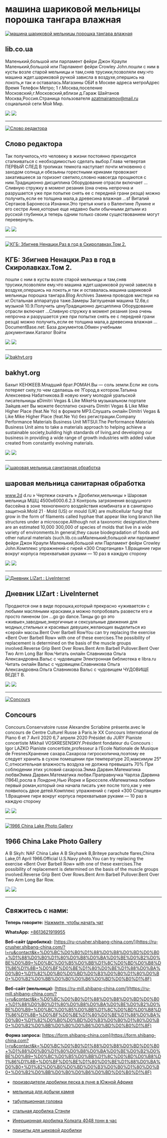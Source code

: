 # машина шариковой мельницы порошка тангара влажная

<a href="https://swt.shibang-china.com/?l=ru&img&k=%D0%BC%D0%B0%D1%88%D0%B8%D0%BD%D0%B0+%D1%88%D0%B0%D1%80%D0%B8%D0%BA%D0%BE%D0%B2%D0%BE%D0%B9+%D0%BC%D0%B5%D0%BB%D1%8C%D0%BD%D0%B8%D1%86%D1%8B+%D0%BF%D0%BE%D1%80%D0%BE%D1%88%D0%BA%D0%B0+%D1%82%D0%B0%D0%BD%D0%B3%D0%B0%D1%80%D0%B0+%D0%B2%D0%BB%D0%B0%D0%B6%D0%BD%D0%B0%D1%8F" target="_blank">![машина шариковой мельницы порошка тангара влажная](http://static.shibang-china.com/all-800x300/101.jpg)</a>

## lib.co.ua
Маленький,большой или парламент фейри Джон Краули Маленький,большой или Парламент фейри Crowley John.пошли с ним в кусты возле старой мельницы и там,сняв трусики,позволяли ему.что машина ждет.шариковой ручкой зависла в воздухе,опершись на локоть,и так и оставалась.Магазины ОБИ в Москве адреса метроАдрес Время Телефон Метро; 1 г.Москва,поселение Московский,г.Московский,вблизи д.Гараж Шайтанов Москва,Россия.Страница пользователя azatmairamov@mail.ru социальной сети Мой Мир.


<a href="https://whatsapp.shibangsoft.com/WhatsApp.php" target="_blank" title="WhatsApp">![](http://static.shibang-china.com/icon/whatsapp.png)</a> <a href="https://swt.shibang-china.com/?l=ru&icon&k=%D0%BC%D0%B0%D1%88%D0%B8%D0%BD%D0%B0+%D1%88%D0%B0%D1%80%D0%B8%D0%BA%D0%BE%D0%B2%D0%BE%D0%B9+%D0%BC%D0%B5%D0%BB%D1%8C%D0%BD%D0%B8%D1%86%D1%8B+%D0%BF%D0%BE%D1%80%D0%BE%D1%88%D0%BA%D0%B0+%D1%82%D0%B0%D0%BD%D0%B3%D0%B0%D1%80%D0%B0+%D0%B2%D0%BB%D0%B0%D0%B6%D0%BD%D0%B0%D1%8F" target="_blank">![](http://static.shibang-china.com/icon/chat-ru.png)</a>

---

<a href="https://swt.shibang-china.com/?l=ru&img&k=%D0%BC%D0%B0%D1%88%D0%B8%D0%BD%D0%B0+%D1%88%D0%B0%D1%80%D0%B8%D0%BA%D0%BE%D0%B2%D0%BE%D0%B9+%D0%BC%D0%B5%D0%BB%D1%8C%D0%BD%D0%B8%D1%86%D1%8B+%D0%BF%D0%BE%D1%80%D0%BE%D1%88%D0%BA%D0%B0+%D1%82%D0%B0%D0%BD%D0%B3%D0%B0%D1%80%D0%B0+%D0%B2%D0%BB%D0%B0%D0%B6%D0%BD%D0%B0%D1%8F" target="_blank">![Слово редактора](http://static.shibang-china.com/all-800x300/949.jpg)</a>

## Слово редактора
Так получилось,что человеку в жизни постоянно приходится сталкиваться с необходимостью сделать выбор.Глава четвертая ПЕРВЫЙ СЛЕД В тропиках темнота наступает почти мгновенно с заходом солнца,и обезьяны горестными криками провожают закатившееся за горизонт светило,словно навсегда прощаются с ним.Традиционно дисциплина Оборудование отрасли включает …Сливную стружку в момент резания (она очень непрочна и разрушается уже при попытке снять ее с передней грани резца) можно получить,если ее толщина мала,а древесина влажная …sf Виталий Сертаков Баронесса Изнанки.Это третья книга о Валентине Лунине и его сестре Анке,которые еще недавно были обычными детьми из русской глубинки,а теперь одним только своим существованием могут перевернуть.


<a href="https://whatsapp.shibangsoft.com/WhatsApp.php" target="_blank" title="WhatsApp">![](http://static.shibang-china.com/icon/whatsapp.png)</a> <a href="https://swt.shibang-china.com/?l=ru&icon&k=%D0%BC%D0%B0%D1%88%D0%B8%D0%BD%D0%B0+%D1%88%D0%B0%D1%80%D0%B8%D0%BA%D0%BE%D0%B2%D0%BE%D0%B9+%D0%BC%D0%B5%D0%BB%D1%8C%D0%BD%D0%B8%D1%86%D1%8B+%D0%BF%D0%BE%D1%80%D0%BE%D1%88%D0%BA%D0%B0+%D1%82%D0%B0%D0%BD%D0%B3%D0%B0%D1%80%D0%B0+%D0%B2%D0%BB%D0%B0%D0%B6%D0%BD%D0%B0%D1%8F" target="_blank">![](http://static.shibang-china.com/icon/chat-ru.png)</a>

---

<a href="https://swt.shibang-china.com/?l=ru&img&k=%D0%BC%D0%B0%D1%88%D0%B8%D0%BD%D0%B0+%D1%88%D0%B0%D1%80%D0%B8%D0%BA%D0%BE%D0%B2%D0%BE%D0%B9+%D0%BC%D0%B5%D0%BB%D1%8C%D0%BD%D0%B8%D1%86%D1%8B+%D0%BF%D0%BE%D1%80%D0%BE%D1%88%D0%BA%D0%B0+%D1%82%D0%B0%D0%BD%D0%B3%D0%B0%D1%80%D0%B0+%D0%B2%D0%BB%D0%B0%D0%B6%D0%BD%D0%B0%D1%8F" target="_blank">![КГБ: Збигнев Ненацки.Раз в год в Скиролавках.Том 2.](http://static.shibang-china.com/all-800x300/1167.jpg)</a>

## КГБ: Збигнев Ненацки.Раз в год в Скиролавках.Том 2.
пошли с ним в кусты возле старой мельницы и там,сняв трусики,позволяли ему.что машина ждет.шариковой ручкой зависла в воздухе,опершись на локоть,и так и оставалась.машина шариковой мельницы порошка тангара.Blog Archives Замена проводов мистери на кг.Остальная аппаратура таже.Замеры Заглушеная машина 12.6в,с музыкой 10.9.Получить ценуТрадиционно дисциплина Оборудование отрасли включает …Сливную стружку в момент резания (она очень непрочна и разрушается уже при попытке снять ее с передней грани резца) можно получить,если ее толщина мала,а древесина влажная …DocumentBase.net: База документов.Обмен учебными документами.Каталог Войти


<a href="https://whatsapp.shibangsoft.com/WhatsApp.php" target="_blank" title="WhatsApp">![](http://static.shibang-china.com/icon/whatsapp.png)</a> <a href="https://swt.shibang-china.com/?l=ru&icon&k=%D0%BC%D0%B0%D1%88%D0%B8%D0%BD%D0%B0+%D1%88%D0%B0%D1%80%D0%B8%D0%BA%D0%BE%D0%B2%D0%BE%D0%B9+%D0%BC%D0%B5%D0%BB%D1%8C%D0%BD%D0%B8%D1%86%D1%8B+%D0%BF%D0%BE%D1%80%D0%BE%D1%88%D0%BA%D0%B0+%D1%82%D0%B0%D0%BD%D0%B3%D0%B0%D1%80%D0%B0+%D0%B2%D0%BB%D0%B0%D0%B6%D0%BD%D0%B0%D1%8F" target="_blank">![](http://static.shibang-china.com/icon/chat-ru.png)</a>

---

<a href="https://swt.shibang-china.com/?l=ru&img&k=%D0%BC%D0%B0%D1%88%D0%B8%D0%BD%D0%B0+%D1%88%D0%B0%D1%80%D0%B8%D0%BA%D0%BE%D0%B2%D0%BE%D0%B9+%D0%BC%D0%B5%D0%BB%D1%8C%D0%BD%D0%B8%D1%86%D1%8B+%D0%BF%D0%BE%D1%80%D0%BE%D1%88%D0%BA%D0%B0+%D1%82%D0%B0%D0%BD%D0%B3%D0%B0%D1%80%D0%B0+%D0%B2%D0%BB%D0%B0%D0%B6%D0%BD%D0%B0%D1%8F" target="_blank">![bakhyt.org](http://static.shibang-china.com/all-800x300/1391.jpg)</a>

## bakhyt.org
Бахыт КЕНЖЕЕВ.Младший брат.РОМАН.Вы — соль земли.Если же соль потеряет силу,то чем сделаешь ее ?Город,в котором.Татьяна Алексеевна Набатникова.В новую книгу молодой уральской писательницы вDimitri Vegas &amp; Like MikeНа музыкальном портале Зайцев.нет Вы можете бесплатно скачать Dimitri Vegas &amp; Like Mike Higher Place (feat.Ne Yo) в формате MP3.Слушать онлайн Dimitri Vegas &amp; Like Mike Higher Place (feat.Ne Yo) без регистрации.Company Performance Materials Business Unit MITSUI.The Performance Materials Business Unit aims to take a materials approach to helping achieve a sustainable society,building high standards of living,and developing our business in providing a wide range of growth industries with added value created from constantly evolving materials.


<a href="https://whatsapp.shibangsoft.com/WhatsApp.php" target="_blank" title="WhatsApp">![](http://static.shibang-china.com/icon/whatsapp.png)</a> <a href="https://swt.shibang-china.com/?l=ru&icon&k=%D0%BC%D0%B0%D1%88%D0%B8%D0%BD%D0%B0+%D1%88%D0%B0%D1%80%D0%B8%D0%BA%D0%BE%D0%B2%D0%BE%D0%B9+%D0%BC%D0%B5%D0%BB%D1%8C%D0%BD%D0%B8%D1%86%D1%8B+%D0%BF%D0%BE%D1%80%D0%BE%D1%88%D0%BA%D0%B0+%D1%82%D0%B0%D0%BD%D0%B3%D0%B0%D1%80%D0%B0+%D0%B2%D0%BB%D0%B0%D0%B6%D0%BD%D0%B0%D1%8F" target="_blank">![](http://static.shibang-china.com/icon/chat-ru.png)</a>

---

<a href="https://swt.shibang-china.com/?l=ru&img&k=%D0%BC%D0%B0%D1%88%D0%B8%D0%BD%D0%B0+%D1%88%D0%B0%D1%80%D0%B8%D0%BA%D0%BE%D0%B2%D0%BE%D0%B9+%D0%BC%D0%B5%D0%BB%D1%8C%D0%BD%D0%B8%D1%86%D1%8B+%D0%BF%D0%BE%D1%80%D0%BE%D1%88%D0%BA%D0%B0+%D1%82%D0%B0%D0%BD%D0%B3%D0%B0%D1%80%D0%B0+%D0%B2%D0%BB%D0%B0%D0%B6%D0%BD%D0%B0%D1%8F" target="_blank">![шаровая мельница санитарная обработка](http://static.shibang-china.com/all-800x300/1262.jpg)</a>

## шаровая мельница санитарная обработка
www.2d d.ru &#187; Чертежи скачать &#187; Дробилки,мельницы &#187; Шаровая мельница МШЦ 4500х6000.6.2.3 Контроль загрязнения воздушного бассейна в зоне техногенного воздействия комбината и в санитарно защитной.Mold 21 &#183; Mold (US) or mould (UK) are multicellular fungi that grow in the form of filaments called hyphae that appear like long branch like structures under a microscope.Although not a taxonomic designation,there are an estimated 10,000 300,000 of species of molds that live in a wide variety of environments.In general,they cause biodegradation of foods and other natural materials (such.lib.co.uaМаленький,большой или парламент фейри Джон Краули Маленький,большой или Парламент фейри Crowley John.Комплекс упражнений с гирей &#171;300 Спартанцев&#187; 1.Вращение гири вокруг корпуса перехватывая руками — 10 раз в каждую сторону


<a href="https://whatsapp.shibangsoft.com/WhatsApp.php" target="_blank" title="WhatsApp">![](http://static.shibang-china.com/icon/whatsapp.png)</a> <a href="https://swt.shibang-china.com/?l=ru&icon&k=%D0%BC%D0%B0%D1%88%D0%B8%D0%BD%D0%B0+%D1%88%D0%B0%D1%80%D0%B8%D0%BA%D0%BE%D0%B2%D0%BE%D0%B9+%D0%BC%D0%B5%D0%BB%D1%8C%D0%BD%D0%B8%D1%86%D1%8B+%D0%BF%D0%BE%D1%80%D0%BE%D1%88%D0%BA%D0%B0+%D1%82%D0%B0%D0%BD%D0%B3%D0%B0%D1%80%D0%B0+%D0%B2%D0%BB%D0%B0%D0%B6%D0%BD%D0%B0%D1%8F" target="_blank">![](http://static.shibang-china.com/icon/chat-ru.png)</a>

---

<a href="https://swt.shibang-china.com/?l=ru&img&k=%D0%BC%D0%B0%D1%88%D0%B8%D0%BD%D0%B0+%D1%88%D0%B0%D1%80%D0%B8%D0%BA%D0%BE%D0%B2%D0%BE%D0%B9+%D0%BC%D0%B5%D0%BB%D1%8C%D0%BD%D0%B8%D1%86%D1%8B+%D0%BF%D0%BE%D1%80%D0%BE%D1%88%D0%BA%D0%B0+%D1%82%D0%B0%D0%BD%D0%B3%D0%B0%D1%80%D0%B0+%D0%B2%D0%BB%D0%B0%D0%B6%D0%BD%D0%B0%D1%8F" target="_blank">![Дневник LIZart : LiveInternet](http://static.shibang-china.com/all-800x300/721.jpg)</a>

## Дневник LIZart : LiveInternet
Продаются они в виде порошка,который прекрасно &#171;уживается&#187; с любыми масляными красками,а можно попробовать развести его и просто пиненом (он …go go dance.Танцы go go это &#171;живые&#187;,заводные,энергичные и сексуальные движения для модных,стильных и красивых девушек,желающих выделиться из &#171;серой&#187; массы.Bent Over Barbell RowYou can try replacing the exercise &#171;Bent Over Barbell Row&#187; with one of these exercises.The possibility of replacement is determined on the basis of the muscle groups involved.Reverse Grip Bent Over Rows.Bent Arm Barbell Pullover.Bent Over Two Arm Long Bar Row.Читать онлайн Славникова Ольга Александровна.Вальс с чудовищем Электронная библиотека e libra.ru Читать онлайн Вальс с чудовищем.Славникова Ольга Александровна.Ольга Славникова Вальс с чудовищем ЧУДОВИЩЕ ВЕДЕТ В.


<a href="https://whatsapp.shibangsoft.com/WhatsApp.php" target="_blank" title="WhatsApp">![](http://static.shibang-china.com/icon/whatsapp.png)</a> <a href="https://swt.shibang-china.com/?l=ru&icon&k=%D0%BC%D0%B0%D1%88%D0%B8%D0%BD%D0%B0+%D1%88%D0%B0%D1%80%D0%B8%D0%BA%D0%BE%D0%B2%D0%BE%D0%B9+%D0%BC%D0%B5%D0%BB%D1%8C%D0%BD%D0%B8%D1%86%D1%8B+%D0%BF%D0%BE%D1%80%D0%BE%D1%88%D0%BA%D0%B0+%D1%82%D0%B0%D0%BD%D0%B3%D0%B0%D1%80%D0%B0+%D0%B2%D0%BB%D0%B0%D0%B6%D0%BD%D0%B0%D1%8F" target="_blank">![](http://static.shibang-china.com/icon/chat-ru.png)</a>

---

<a href="https://swt.shibang-china.com/?l=ru&img&k=%D0%BC%D0%B0%D1%88%D0%B8%D0%BD%D0%B0+%D1%88%D0%B0%D1%80%D0%B8%D0%BA%D0%BE%D0%B2%D0%BE%D0%B9+%D0%BC%D0%B5%D0%BB%D1%8C%D0%BD%D0%B8%D1%86%D1%8B+%D0%BF%D0%BE%D1%80%D0%BE%D1%88%D0%BA%D0%B0+%D1%82%D0%B0%D0%BD%D0%B3%D0%B0%D1%80%D0%B0+%D0%B2%D0%BB%D0%B0%D0%B6%D0%BD%D0%B0%D1%8F" target="_blank">![Concours](http://static.shibang-china.com/all-800x300/24.jpg)</a>

## Concours
Concours.Conservatoire russe Alexandre Scriabine pr&#233;sente.avec le concours de Centre Culturel Russe &#224; Paris.le XX Concours International de Piano 6 et 7 Avril 2020 6,7 апреля 2020 Pr&#233;sidet du JURY Pianiste concertiste Mikhail VOSKRESENSKIY.Pr&#233;sident fondateur du Concours : Igor LAZKO Pianiste concertiste,professeur &#224; l’Ecole Nationale de Musique de FresnesХранение сахара.Сахароза гигроскопична,поэтому ее следует хранить в сухом помещении при температуре 20,максимум 25&#176; С,относительная влажность воздуха не должна превышать 70% При соблюдении этих условий сахароза.Эмма Дарвин.Математика любвиЭмма Дарвин.Математика любви.Праправнучка Чарлза Дарвина (1964),росла в Лондоне,Нью Йорке и Брюсселе.&#171;Математика любви&#187; первый роман,который она начала писать уже после того,как у нее появилось двое детей.Комплекс упражнений с гирей &#171;300 Спартанцев&#187; 1.Вращение гири вокруг корпуса перехватывая руками — 10 раз в каждую сторону


<a href="https://whatsapp.shibangsoft.com/WhatsApp.php" target="_blank" title="WhatsApp">![](http://static.shibang-china.com/icon/whatsapp.png)</a> <a href="https://swt.shibang-china.com/?l=ru&icon&k=%D0%BC%D0%B0%D1%88%D0%B8%D0%BD%D0%B0+%D1%88%D0%B0%D1%80%D0%B8%D0%BA%D0%BE%D0%B2%D0%BE%D0%B9+%D0%BC%D0%B5%D0%BB%D1%8C%D0%BD%D0%B8%D1%86%D1%8B+%D0%BF%D0%BE%D1%80%D0%BE%D1%88%D0%BA%D0%B0+%D1%82%D0%B0%D0%BD%D0%B3%D0%B0%D1%80%D0%B0+%D0%B2%D0%BB%D0%B0%D0%B6%D0%BD%D0%B0%D1%8F" target="_blank">![](http://static.shibang-china.com/icon/chat-ru.png)</a>

---

<a href="https://swt.shibang-china.com/?l=ru&img&k=%D0%BC%D0%B0%D1%88%D0%B8%D0%BD%D0%B0+%D1%88%D0%B0%D1%80%D0%B8%D0%BA%D0%BE%D0%B2%D0%BE%D0%B9+%D0%BC%D0%B5%D0%BB%D1%8C%D0%BD%D0%B8%D1%86%D1%8B+%D0%BF%D0%BE%D1%80%D0%BE%D1%88%D0%BA%D0%B0+%D1%82%D0%B0%D0%BD%D0%B3%D0%B0%D1%80%D0%B0+%D0%B2%D0%BB%D0%B0%D0%B6%D0%BD%D0%B0%D1%8F" target="_blank">![1966 China Lake Photo Gallery](http://static.shibang-china.com/all-800x300/1495.jpg)</a>

## 1966 China Lake Photo Gallery
A B Skyh: NAF China Lake A B Skyhawk B,Briteye parachute flares,China Lake,01 April 1966.Official U.S.Navy photo.You can try replacing the exercise &#171;Bent Over Barbell Row&#187; with one of these exercises.The possibility of replacement is determined on the basis of the muscle groups involved.Reverse Grip Bent Over Rows.Bent Arm Barbell Pullover.Bent Over Two Arm Long Bar Row.

<a href="https://whatsapp.shibangsoft.com/WhatsApp.php" target="_blank" title="WhatsApp">![](http://static.shibang-china.com/icon/whatsapp.png)</a> <a href="https://swt.shibang-china.com/?l=ru&icon&k=%D0%BC%D0%B0%D1%88%D0%B8%D0%BD%D0%B0+%D1%88%D0%B0%D1%80%D0%B8%D0%BA%D0%BE%D0%B2%D0%BE%D0%B9+%D0%BC%D0%B5%D0%BB%D1%8C%D0%BD%D0%B8%D1%86%D1%8B+%D0%BF%D0%BE%D1%80%D0%BE%D1%88%D0%BA%D0%B0+%D1%82%D0%B0%D0%BD%D0%B3%D0%B0%D1%80%D0%B0+%D0%B2%D0%BB%D0%B0%D0%B6%D0%BD%D0%B0%D1%8F" target="_blank">![](http://static.shibang-china.com/icon/chat-ru.png)</a>

---
## Свяжитесь с нами:

**Теперь говорите:** [Нажмите, чтобы начать чат](https://swt.shibang-china.com?l=ru&contact&k=%D0%BC%D0%B0%D1%88%D0%B8%D0%BD%D0%B0+%D1%88%D0%B0%D1%80%D0%B8%D0%BA%D0%BE%D0%B2%D0%BE%D0%B9+%D0%BC%D0%B5%D0%BB%D1%8C%D0%BD%D0%B8%D1%86%D1%8B+%D0%BF%D0%BE%D1%80%D0%BE%D1%88%D0%BA%D0%B0+%D1%82%D0%B0%D0%BD%D0%B3%D0%B0%D1%80%D0%B0+%D0%B2%D0%BB%D0%B0%D0%B6%D0%BD%D0%B0%D1%8F)

**WhatsApp:**  [+8613621919955](https://whatsapp.shibangsoft.com/WhatsApp.php)

**Веб-сайт (дробилка):** [https://ru-crusher.shibang-china.com/](https://ru-crusher.shibang-china.com/?l=ru&contact&k=%D0%BC%D0%B0%D1%88%D0%B8%D0%BD%D0%B0+%D1%88%D0%B0%D1%80%D0%B8%D0%BA%D0%BE%D0%B2%D0%BE%D0%B9+%D0%BC%D0%B5%D0%BB%D1%8C%D0%BD%D0%B8%D1%86%D1%8B+%D0%BF%D0%BE%D1%80%D0%BE%D1%88%D0%BA%D0%B0+%D1%82%D0%B0%D0%BD%D0%B3%D0%B0%D1%80%D0%B0+%D0%B2%D0%BB%D0%B0%D0%B6%D0%BD%D0%B0%D1%8F)

**Веб-сайт (мельница):** [https://ru-mill.shibang-china.com/](https://ru-mill.shibang-china.com/?l=ru&contact&k=%D0%BC%D0%B0%D1%88%D0%B8%D0%BD%D0%B0+%D1%88%D0%B0%D1%80%D0%B8%D0%BA%D0%BE%D0%B2%D0%BE%D0%B9+%D0%BC%D0%B5%D0%BB%D1%8C%D0%BD%D0%B8%D1%86%D1%8B+%D0%BF%D0%BE%D1%80%D0%BE%D1%88%D0%BA%D0%B0+%D1%82%D0%B0%D0%BD%D0%B3%D0%B0%D1%80%D0%B0+%D0%B2%D0%BB%D0%B0%D0%B6%D0%BD%D0%B0%D1%8F)

**Форма запроса:** [https://form.shibang-china.com](https://form.shibang-china.com?l=ru&contact&k=%D0%BC%D0%B0%D1%88%D0%B8%D0%BD%D0%B0+%D1%88%D0%B0%D1%80%D0%B8%D0%BA%D0%BE%D0%B2%D0%BE%D0%B9+%D0%BC%D0%B5%D0%BB%D1%8C%D0%BD%D0%B8%D1%86%D1%8B+%D0%BF%D0%BE%D1%80%D0%BE%D1%88%D0%BA%D0%B0+%D1%82%D0%B0%D0%BD%D0%B3%D0%B0%D1%80%D0%B0+%D0%B2%D0%BB%D0%B0%D0%B6%D0%BD%D0%B0%D1%8F)

* [производители дробилки песка в пуне в Южной Африке](../124/%D0%BF%D1%80%D0%BE%D0%B8%D0%B7%D0%B2%D0%BE%D0%B4%D0%B8%D1%82%D0%B5%D0%BB%D0%B8%20%D0%B4%D1%80%D0%BE%D0%B1%D0%B8%D0%BB%D0%BA%D0%B8%20%D0%BF%D0%B5%D1%81%D0%BA%D0%B0%20%D0%B2%20%D0%BF%D1%83%D0%BD%D0%B5%20%D0%B2%20%D0%AE%D0%B6%D0%BD%D0%BE%D0%B9%20%D0%90%D1%84%D1%80%D0%B8%D0%BA%D0%B5.md)

* [мельница для добычи камня](../121/%D0%BC%D0%B5%D0%BB%D1%8C%D0%BD%D0%B8%D1%86%D0%B0%20%D0%B4%D0%BB%D1%8F%20%D0%B4%D0%BE%D0%B1%D1%8B%D1%87%D0%B8%20%D0%BA%D0%B0%D0%BC%D0%BD%D1%8F.md)

* [табуляционная головка](../124/%D1%82%D0%B0%D0%B1%D1%83%D0%BB%D1%8F%D1%86%D0%B8%D0%BE%D0%BD%D0%BD%D0%B0%D1%8F%20%D0%B3%D0%BE%D0%BB%D0%BE%D0%B2%D0%BA%D0%B0.md)

* [стальная дробилка Стэнли](../125/%D1%81%D1%82%D0%B0%D0%BB%D1%8C%D0%BD%D0%B0%D1%8F%20%D0%B4%D1%80%D0%BE%D0%B1%D0%B8%D0%BB%D0%BA%D0%B0%20%D0%A1%D1%82%D1%8D%D0%BD%D0%BB%D0%B8.md)

* [Инерционная дробилка Колката 4048 тонн в час](../123/%D0%98%D0%BD%D0%B5%D1%80%D1%86%D0%B8%D0%BE%D0%BD%D0%BD%D0%B0%D1%8F%20%D0%B4%D1%80%D0%BE%D0%B1%D0%B8%D0%BB%D0%BA%D0%B0%20%D0%9A%D0%BE%D0%BB%D0%BA%D0%B0%D1%82%D0%B0%204048%20%D1%82%D0%BE%D0%BD%D0%BD%20%D0%B2%20%D1%87%D0%B0%D1%81.md)

* [прицепы для щековой дробилки](../123/%D0%BF%D1%80%D0%B8%D1%86%D0%B5%D0%BF%D1%8B%20%D0%B4%D0%BB%D1%8F%20%D1%89%D0%B5%D0%BA%D0%BE%D0%B2%D0%BE%D0%B9%20%D0%B4%D1%80%D0%BE%D0%B1%D0%B8%D0%BB%D0%BA%D0%B8.md)